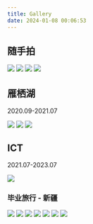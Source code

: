 ```yaml
---
title: Gallery
date: 2024-01-08 00:06:53
---
```


<div class="justified-gallery">

## 随手拍

![](/images/gallery/casual-snap/IMG_2408.JPG)
![](/images/gallery/casual-snap/IMG_3056.jpeg)
![](/images/gallery/casual-snap/IMG_3394.jpeg)
![](/images/gallery/casual-snap/IMG_3943.jpeg)

## 雁栖湖

2020.09-2021.07

![](/images/gallery/ucas/IMG_3950.jpeg)
![](/images/gallery/ucas/IMG_4065.jpeg)
![](/images/gallery/ucas/IMG_4146.JPG)

## ICT

2021.07-2023.07

![](/images/gallery/ict/IMG_5036.jpeg)

### 毕业旅行 - 新疆

![](/images/gallery/xinjiang/IMG_0316.jpeg)
![](/images/gallery/xinjiang/IMG_0327.jpeg)
![](/images/gallery/xinjiang/IMG_0519.jpeg)
![](/images/gallery/xinjiang/IMG_0787.jpeg)
![](/images/gallery/xinjiang/IMG_0851.jpeg)
![](/images/gallery/xinjiang/IMG_0857.jpeg)
![](/images/gallery/xinjiang/IMG_0863.jpeg)

</div>